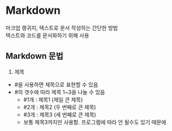 # Markdown
마크업 랭귀지, 텍스트로 문서 작성하는 간단한 방법  
텍스트와 코드를 문서화하기 위해 사용

## Markdown 문법
1. 제목
- #을 사용하면 제목으로 표현할 수 있음
- #의 갯수에 따라 제목 1~3을 나눌 수 있음
    - #1개 : 제목1 (제일 큰 제목)
    - #2개 : 제목2 (두 번째로 큰 제목)
    - #3개 : 제목3 (세 번째로 큰 제목)
    - 보통 제목3까지만 사용함. 프로그램에 따라 안 될수도 있기 때문에